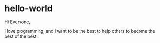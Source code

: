 # hello-world
Hi Everyone,

I love programming, and i want to be the best to help others to become the best of the best. 
